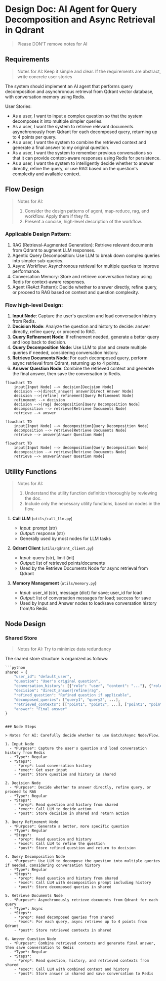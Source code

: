 # Design Doc: AI Agent for Query Decomposition and Async Retrieval in Qdrant

> Please DON'T remove notes for AI

## Requirements

> Notes for AI: Keep it simple and clear.
> If the requirements are abstract, write concrete user stories

The system should implement an AI agent that performs query decomposition and asynchronous retrieval from Qdrant vector database, with conversation memory using Redis.

User Stories:
- As a user, I want to input a complex question so that the system decomposes it into multiple simpler queries.
- As a user, I want the system to retrieve relevant documents asynchronously from Qdrant for each decomposed query, returning up to 4 points per query.
- As a user, I want the system to combine the retrieved context and generate a final answer to my original question.
- As a user, I want the system to remember previous conversations so that it can provide context-aware responses using Redis for persistence.
- As a user, I want the system to intelligently decide whether to answer directly, refine the query, or use RAG based on the question's complexity and available context.


## Flow Design

> Notes for AI:
> 1. Consider the design patterns of agent, map-reduce, rag, and workflow. Apply them if they fit.
> 2. Present a concise, high-level description of the workflow.

### Applicable Design Pattern:

1. RAG (Retrieval-Augmented Generation): Retrieve relevant documents from Qdrant to augment LLM responses.
2. Agentic Query Decomposition: Use LLM to break down complex queries into simpler sub-queries.
3. Async Workflow: Asynchronous retrieval for multiple queries to improve performance.
4. Conversation Memory: Store and retrieve conversation history using Redis for context-aware responses.
5. Agent (ReAct Pattern): Decide whether to answer directly, refine query, or proceed to RAG based on context and question complexity.

### Flow high-level Design:

1. **Input Node**: Capture the user's question and load conversation history from Redis.
2. **Decision Node**: Analyze the question and history to decide: answer directly, refine query, or proceed to RAG.
3. **Query Refinement Node**: If refinement needed, generate a better query and loop back to decision.
4. **Query Decomposition Node**: Use LLM to plan and create multiple queries if needed, considering conversation history.
5. **Retrieve Documents Node**: For each decomposed query, perform async retrieval from Qdrant, returning up to 4 points.
6. **Answer Question Node**: Combine the retrieved context and generate the final answer, then save the conversation to Redis.

```mermaid
flowchart TD
    input[Input Node] --> decision[Decision Node]
    decision -->|direct_answer| answer[Direct Answer Node]
    decision -->|refine| refinement[Query Refinement Node]
    refinement --> decision
    decision -->|rag| decomposition[Query Decomposition Node]
    decomposition --> retrieve[Retrieve Documents Node]
    retrieve --> answer
```


```mermaid
flowchart TD
    input[Input Node] --> decomposition[Query Decomposition Node]
    decomposition --> retrieve[Retrieve Documents Node]
    retrieve --> answer[Answer Question Node]
```

```mermaid
flowchart TD
    input[Input Node] --> decomposition[Query Decomposition Node]
    decomposition --> retrieve[Retrieve Documents Node]
    retrieve --> answer[Answer Question Node]
```
## Utility Functions

> Notes for AI:
> 1. Understand the utility function definition thoroughly by reviewing the doc.
> 2. Include only the necessary utility functions, based on nodes in the flow.

1. **Call LLM** (`utils/call_llm.py`)
   - *Input*: prompt (str)
   - *Output*: response (str)
   - Generally used by most nodes for LLM tasks

2. **Qdrant Client** (`utils/qdrant_client.py`)
   - *Input*: query (str), limit (int)
   - *Output*: list of retrieved points/documents
   - Used by the Retrieve Documents Node for async retrieval from Qdrant

3. **Memory Management** (`utils/memory.py`)
   - *Input*: user_id (str), message (dict) for save; user_id for load
   - *Output*: list of conversation messages for load; success for save
   - Used by Input and Answer nodes to load/save conversation history from/to Redis

## Node Design

### Shared Store

> Notes for AI: Try to minimize data redundancy

The shared store structure is organized as follows:

```python
```python
shared = {
    "user_id": "default_user",
    "question": "User's original question",
    "conversation_history": [{"role": "user", "content": "..."}, {"role": "assistant", "content": "..."}, ...],
    "decision": "direct_answer|refine|rag",
    "refined_question": "Refined question if applicable",
    "decomposed_queries": ["query1", "query2", ...],
    "retrieved_contexts": [["point1", "point2", ...], ["point1", "point2", ...], ...],
    "answer": "Final answer"
}
```
```

### Node Steps

> Notes for AI: Carefully decide whether to use Batch/Async Node/Flow.

1. Input Node
  - *Purpose*: Capture the user's question and load conversation history from Redis
  - *Type*: Regular
  - *Steps*:
    - *prep*: Load conversation history
    - *exec*: Get user input
    - *post*: Store question and history in shared

2. Decision Node
  - *Purpose*: Decide whether to answer directly, refine query, or proceed to RAG
  - *Type*: Regular
  - *Steps*:
    - *prep*: Read question and history from shared
    - *exec*: Call LLM to decide action
    - *post*: Store decision in shared and return action

3. Query Refinement Node
  - *Purpose*: Generate a better, more specific question
  - *Type*: Regular
  - *Steps*:
    - *prep*: Read question and history
    - *exec*: Call LLM to refine the question
    - *post*: Store refined question and return to decision

4. Query Decomposition Node
  - *Purpose*: Use LLM to decompose the question into multiple queries if needed, considering conversation history
  - *Type*: Regular
  - *Steps*:
    - *prep*: Read question and history from shared
    - *exec*: Call LLM with decomposition prompt including history
    - *post*: Store decomposed queries in shared

5. Retrieve Documents Node
  - *Purpose*: Asynchronously retrieve documents from Qdrant for each query
  - *Type*: Async
  - *Steps*:
    - *prep*: Read decomposed queries from shared
    - *exec*: For each query, async retrieve up to 4 points from Qdrant
    - *post*: Store retrieved contexts in shared

6. Answer Question Node
  - *Purpose*: Combine retrieved contexts and generate final answer, then save conversation to Redis
  - *Type*: Regular
  - *Steps*:
    - *prep*: Read question, history, and retrieved contexts from shared
    - *exec*: Call LLM with combined context and history
    - *post*: Store answer in shared and save conversation to Redis

